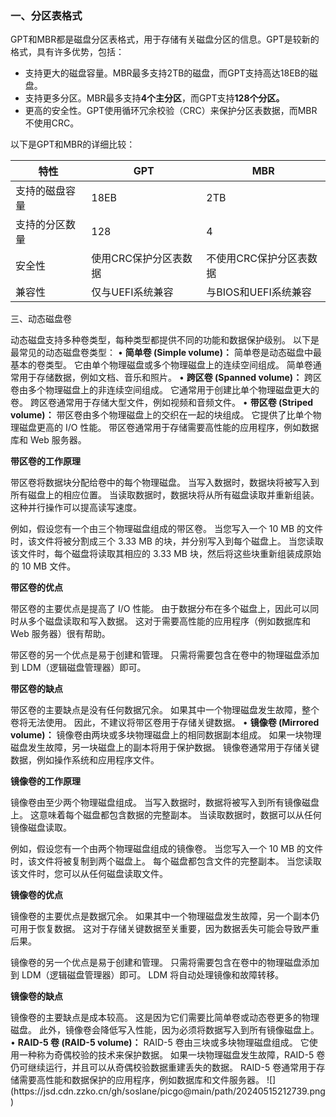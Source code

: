 <html>
<body>
<!--StartFragment--><h3><strong>一、分区表格式</strong></h3>
<p>GPT和MBR都是磁盘分区表格式，用于存储有关磁盘分区的信息。GPT是较新的格式，具有许多优势，包括：</p>
<ul>
<li>支持更大的磁盘容量。MBR最多支持2TB的磁盘，而GPT支持高达18EB的磁盘。</li>
<li>支持更多分区。MBR最多支持<strong>4个主分区</strong>，而GPT支持<strong>128个分区。</strong></li>
<li>更高的安全性。GPT使用循环冗余校验（CRC）来保护分区表数据，而MBR不使用CRC。</li>
</ul>
<p>以下是GPT和MBR的详细比较：</p>

特性 | GPT | MBR
-- | -- | --
支持的磁盘容量 | 18EB | 2TB
支持的分区数量 | 128 | 4
安全性 | 使用CRC保护分区表数据 | 不使用CRC保护分区表数据
兼容性 | 仅与UEFI系统兼容 | 与BIOS和UEFI系统兼容


<p>三、动态磁盘卷</p>
<p>动态磁盘支持多种卷类型，每种类型都提供不同的功能和数据保护级别。 以下是最常见的动态磁盘卷类型：
• <strong>简单卷 (Simple volume)：</strong> 简单卷是动态磁盘中最基本的卷类型。 它由单个物理磁盘或多个物理磁盘上的连续空间组成。 简单卷通常用于存储数据，例如文档、音乐和照片。
• <strong>跨区卷 (Spanned volume)：</strong> 跨区卷由多个物理磁盘上的非连续空间组成。 它通常用于创建比单个物理磁盘更大的卷。 跨区卷通常用于存储大型文件，例如视频和音频文件。
• <strong>带区卷 (Striped volume)：</strong> 带区卷由多个物理磁盘上的交织在一起的块组成。 它提供了比单个物理磁盘更高的 I/O 性能。 带区卷通常用于存储需要高性能的应用程序，例如数据库和 Web 服务器。</p>
<p><strong>带区卷的工作原理</strong></p>
<p>带区卷将数据块分配给卷中的每个物理磁盘。 当写入数据时，数据块将被写入到所有磁盘上的相应位置。 当读取数据时，数据块将从所有磁盘读取并重新组装。 这种并行操作可以提高读写速度。</p>
<p>例如，假设您有一个由三个物理磁盘组成的带区卷。 当您写入一个 10 MB 的文件时，该文件将被分割成三个 3.33 MB 的块，并分别写入到每个磁盘上。 当您读取该文件时，每个磁盘将读取其相应的 3.33 MB 块，然后将这些块重新组装成原始的 10 MB 文件。</p>
<p><strong>带区卷的优点</strong></p>
<p>带区卷的主要优点是提高了 I/O 性能。 由于数据分布在多个磁盘上，因此可以同时从多个磁盘读取和写入数据。 这对于需要高性能的应用程序（例如数据库和 Web 服务器）很有帮助。</p>
<p>带区卷的另一个优点是易于创建和管理。 只需将需要包含在卷中的物理磁盘添加到 LDM（逻辑磁盘管理器）即可。</p>
<p><strong>带区卷的缺点</strong></p>
<p>带区卷的主要缺点是没有任何数据冗余。 如果其中一个物理磁盘发生故障，整个卷将无法使用。 因此，不建议将带区卷用于存储关键数据。
• <strong>镜像卷 (Mirrored volume)：</strong> 镜像卷由两块或多块物理磁盘上的相同数据副本组成。 如果一块物理磁盘发生故障，另一块磁盘上的副本将用于保护数据。 镜像卷通常用于存储关键数据，例如操作系统和应用程序文件。</p>
<p><strong>镜像卷的工作原理</strong></p>
<p>镜像卷由至少两个物理磁盘组成。 当写入数据时，数据将被写入到所有镜像磁盘上。 这意味着每个磁盘都包含数据的完整副本。 当读取数据时，数据可以从任何镜像磁盘读取。</p>
<p>例如，假设您有一个由两个物理磁盘组成的镜像卷。 当您写入一个 10 MB 的文件时，该文件将被复制到两个磁盘上。 每个磁盘都包含文件的完整副本。 当您读取该文件时，您可以从任何磁盘读取文件。</p>
<p><strong>镜像卷的优点</strong></p>
<p>镜像卷的主要优点是数据冗余。 如果其中一个物理磁盘发生故障，另一个副本仍可用于恢复数据。 这对于存储关键数据至关重要，因为数据丢失可能会导致严重后果。</p>
<p>镜像卷的另一个优点是易于创建和管理。 只需将需要包含在卷中的物理磁盘添加到 LDM（逻辑磁盘管理器）即可。 LDM 将自动处理镜像和故障转移。</p>
<p><strong>镜像卷的缺点</strong></p>
<p>镜像卷的主要缺点是成本较高。 这是因为它们需要比简单卷或动态卷更多的物理磁盘。 此外，镜像卷会降低写入性能，因为必须将数据写入到所有镜像磁盘上。
• <strong>RAID-5 卷 (RAID-5 volume)：</strong> RAID-5 卷由三块或多块物理磁盘组成。 它使用一种称为奇偶校验的技术来保护数据。 如果一块物理磁盘发生故障，RAID-5 卷仍可继续运行，并且可以从奇偶校验数据重建丢失的数据。 RAID-5 卷通常用于存储需要高性能和数据保护的应用程序，例如数据库和文件服务器。
![](https://jsd.cdn.zzko.cn/gh/soslane/picgo@main/path/20240515212739.png)